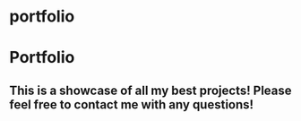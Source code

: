 # portfolio
# Portfolio

## This is a showcase of all my best projects! Please feel free to contact me with any questions!